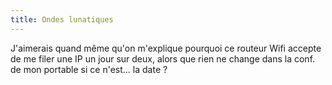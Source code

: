 ```yaml
---
title: Ondes lunatiques
---
```


J'aimerais quand même qu'on m'explique pourquoi ce routeur Wifi accepte de me
filer une IP un jour sur deux, alors que rien ne change dans la conf. de mon
portable si ce n'est... la date ?

